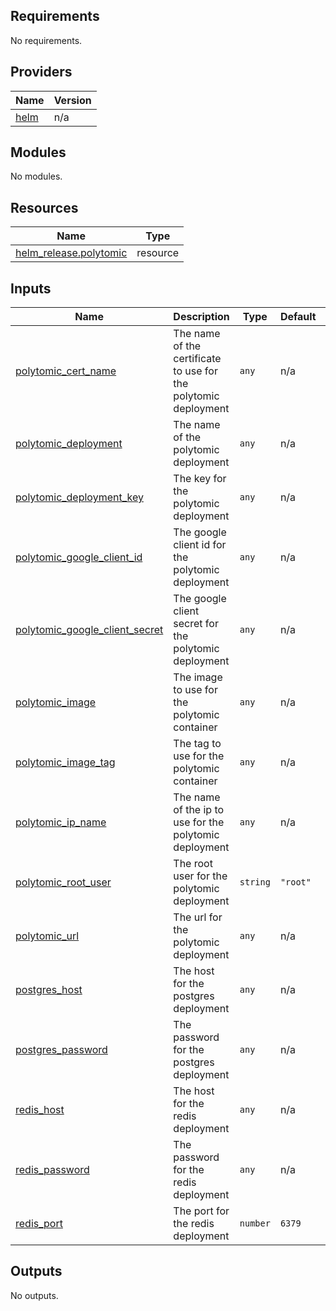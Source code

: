 ## Requirements

No requirements.

## Providers

| Name | Version |
|------|---------|
| <a name="provider_helm"></a> [helm](#provider\_helm) | n/a |

## Modules

No modules.

## Resources

| Name | Type |
|------|------|
| [helm_release.polytomic](https://registry.terraform.io/providers/hashicorp/helm/latest/docs/resources/release) | resource |

## Inputs

| Name | Description | Type | Default | Required |
|------|-------------|------|---------|:--------:|
| <a name="input_polytomic_cert_name"></a> [polytomic\_cert\_name](#input\_polytomic\_cert\_name) | The name of the certificate to use for the polytomic deployment | `any` | n/a | yes |
| <a name="input_polytomic_deployment"></a> [polytomic\_deployment](#input\_polytomic\_deployment) | The name of the polytomic deployment | `any` | n/a | yes |
| <a name="input_polytomic_deployment_key"></a> [polytomic\_deployment\_key](#input\_polytomic\_deployment\_key) | The key for the polytomic deployment | `any` | n/a | yes |
| <a name="input_polytomic_google_client_id"></a> [polytomic\_google\_client\_id](#input\_polytomic\_google\_client\_id) | The google client id for the polytomic deployment | `any` | n/a | yes |
| <a name="input_polytomic_google_client_secret"></a> [polytomic\_google\_client\_secret](#input\_polytomic\_google\_client\_secret) | The google client secret for the polytomic deployment | `any` | n/a | yes |
| <a name="input_polytomic_image"></a> [polytomic\_image](#input\_polytomic\_image) | The image to use for the polytomic container | `any` | n/a | yes |
| <a name="input_polytomic_image_tag"></a> [polytomic\_image\_tag](#input\_polytomic\_image\_tag) | The tag to use for the polytomic container | `any` | n/a | yes |
| <a name="input_polytomic_ip_name"></a> [polytomic\_ip\_name](#input\_polytomic\_ip\_name) | The name of the ip to use for the polytomic deployment | `any` | n/a | yes |
| <a name="input_polytomic_root_user"></a> [polytomic\_root\_user](#input\_polytomic\_root\_user) | The root user for the polytomic deployment | `string` | `"root"` | no |
| <a name="input_polytomic_url"></a> [polytomic\_url](#input\_polytomic\_url) | The url for the polytomic deployment | `any` | n/a | yes |
| <a name="input_postgres_host"></a> [postgres\_host](#input\_postgres\_host) | The host for the postgres deployment | `any` | n/a | yes |
| <a name="input_postgres_password"></a> [postgres\_password](#input\_postgres\_password) | The password for the postgres deployment | `any` | n/a | yes |
| <a name="input_redis_host"></a> [redis\_host](#input\_redis\_host) | The host for the redis deployment | `any` | n/a | yes |
| <a name="input_redis_password"></a> [redis\_password](#input\_redis\_password) | The password for the redis deployment | `any` | n/a | yes |
| <a name="input_redis_port"></a> [redis\_port](#input\_redis\_port) | The port for the redis deployment | `number` | `6379` | no |

## Outputs

No outputs.
